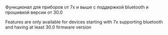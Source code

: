 Функционал для приборов от 7х и выше с поддержкой bluetooth и прошивкой версии от 30.0

Features are only available for devices starting with 7x supporting bluetooth and having at least 30.0 firmware version
